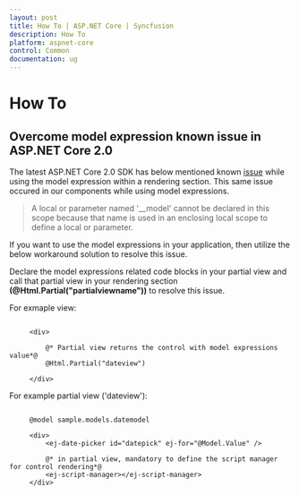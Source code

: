 ```yaml
---
layout: post
title: How To | ASP.NET Core | Syncfusion
description: How To
platform: aspnet-core
control: Common 
documentation: ug
---
```


# How To

## Overcome model expression known issue in ASP.NET Core 2.0

The latest ASP.NET Core 2.0 SDK has below mentioned known [issue](https://github.com/aspnet/Razor/issues/1618)
while using the model expression within a rendering section. This same issue occured in our components while using model expressions.

> A local or parameter named '__model' cannot be declared in this scope because that name is used in an enclosing local scope to define a local or parameter. 

If you want to use the model expressions in your application, then utilize the below workaround solution to resolve this issue.

Declare the model expressions related code blocks in your partial view and call that partial view in your rendering section **(@Html.Partial("partialviewname"))** to resolve this issue.

For exmaple view:

   ~~~ cshtml
           
        <div>  

            @* Partial view returns the control with model expressions value*@ 
            @Html.Partial("dateview")

        </div>
   ~~~

For example partial view ('dateview'):
   
   ~~~ cshtml
   
        @model sample.models.datemodel

        <div>        
            <ej-date-picker id="datepick" ej-for="@Model.Value" />

            @* in partial view, mandatory to define the script manager for control rendering*@ 
            <ej-script-manager></ej-script-manager>
        </div>
   ~~~
